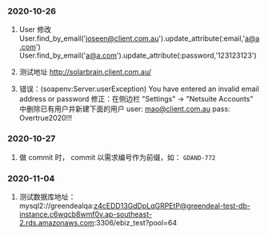 ### 2020-10-26
1. User 修改
  User.find_by_email('joseen@client.com.au').update_attribute(:email,'a@a.com')
User.find_by_email('a@a.com').update_attribute(:password,'123123123')

2. 测试地址
  http://solarbrain.client.com.au/

3. 错误：(soapenv:Server.userException) You have entered an invalid email address or password 
  修正：在侧边栏 "Settings" -> "Netsuite Accounts" 中删除已有用户并新建下面的用户
    user: mao@client.com.au 
    pass: Overtrue2020!!!

### 2020-10-27

1. 做 commit 时， commit 以需求编号作为前缀，如： `GDAND-772`

### 2020-11-04

1. 测试数据库地址：mysql2://greendealqa:z4cEDD13GdDpLqGRPEtP@greendeal-test-db-instance.c6wqcb8wmf0v.ap-southeast-2.rds.amazonaws.com:3306/ebiz_test?pool=64